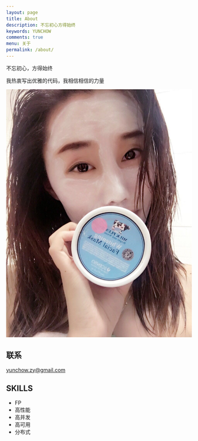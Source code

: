 ```yaml
---
layout: page
title: About
description: 不忘初心方得始终
keywords: YUNCHOW
comments: true
menu: 关于
permalink: /about/
---
```


不忘初心，方得始终

我热衷写出优雅的代码，我相信相信的力量

![mywife](/imgs/r1.jpg)

## 联系

yunchow.zy@gmail.com

## SKILLS
* FP
* 高性能
* 高并发
* 高可用
* 分布式




